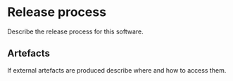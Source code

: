 # Release process

Describe the release process for this software.

## Artefacts

If external artefacts are produced describe where and how to access them.
